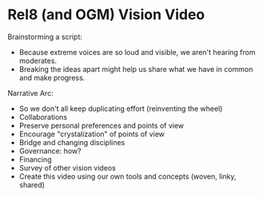 # Rel8 (and OGM) Vision Video

Brainstorming a script: 

- Because extreme voices are so loud and visible, we aren't hearing from moderates. 
- Breaking the ideas apart might help us share what we have in common and make progress.

Narrative Arc:
- So we don't all keep duplicating effort (reinventing the wheel)
- Collaborations
- Preserve personal preferences and points of view
- Encourage "crystalization" of points of view
- Bridge and changing disciplines
- Governance: how? 
- Financing
- Survey of other vision videos
- Create this video using our own tools and concepts (woven, linky, shared)